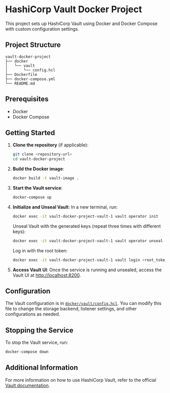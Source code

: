 # HashiCorp Vault Docker Project

This project sets up HashiCorp Vault using Docker and Docker Compose with custom configuration settings.

## Project Structure

```
vault-docker-project
├── docker
│   └── vault
│       └── config.hcl
├── Dockerfile
├── docker-compose.yml
└── README.md
```

## Prerequisites

- Docker
- Docker Compose

## Getting Started

1. **Clone the repository** (if applicable):
   ```sh
   git clone <repository-url>
   cd vault-docker-project
   ```

2. **Build the Docker image**:
   ```sh
   docker build -t vault-image .
   ```

3. **Start the Vault service**:
   ```sh
   docker-compose up
   ```

4. **Initialize and Unseal Vault**:
   In a new terminal, run:
   ```sh
   docker exec -it vault-docker-project-vault-1 vault operator init
   ```
   Unseal Vault with the generated keys (repeat three times with different keys):
   ```sh
   docker exec -it vault-docker-project-vault-1 vault operator unseal <unseal_key>
   ```
   Log in with the root token:
   ```sh
   docker exec -it vault-docker-project-vault-1 vault login <root_token>
   ```

5. **Access Vault UI**:
   Once the service is running and unsealed, access the Vault UI at [http://localhost:8200](http://localhost:8200).

## Configuration

The Vault configuration is in [`docker/vault/config.hcl`](docker/vault/config.hcl). You can modify this file to change the storage backend, listener settings, and other configurations as needed.

## Stopping the Service

To stop the Vault service, run:
```sh
docker-compose down
```

## Additional Information

For more information on how to use HashiCorp Vault, refer to the official [Vault documentation](https://www.vaultproject.io/docs).